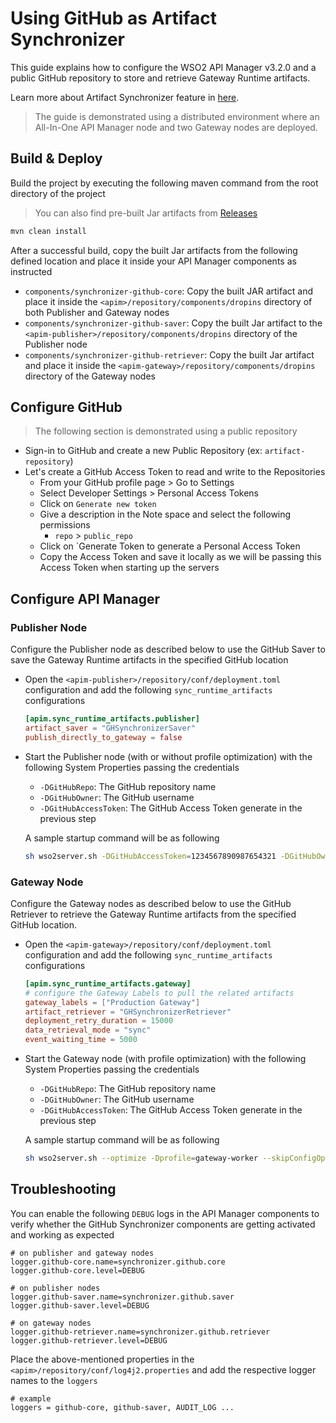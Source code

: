# Using GitHub as Artifact Synchronizer

This guide explains how to configure the WSO2 API Manager v3.2.0 and a public GitHub repository to store and retrieve Gateway Runtime artifacts.

Learn more about Artifact Synchronizer feature in [here](https://apim.docs.wso2.com/en/latest/install-and-setup/setup/distributed-deployment/synchronizing-artifacts-in-a-gateway-cluster/).

> The guide is demonstrated using a distributed environment where an All-In-One API Manager node and two Gateway nodes are deployed.

## Build & Deploy

Build the project by executing the following maven command from the root directory of the project

> You can also find pre-built Jar artifacts from [Releases](https://github.com/athiththan11/apim-artifact-synchronizer-github/releases)

```sh
mvn clean install
```

After a successful build, copy the built Jar artifacts from the following defined location and place it inside your API Manager components as instructed

- `components/synchronizer-github-core`: Copy the built JAR artifact and place it inside the `<apim>/repository/components/dropins` directory of both Publisher and Gateway nodes
- `components/synchronizer-github-saver`: Copy the built Jar artifact to the `<apim-publisher>/repository/components/dropins` directory of the Publisher node
- `components/synchronizer-github-retriever`: Copy the built Jar artifact and place it inside the `<apim-gateway>/repository/components/dropins` directory of the Gateway nodes

## Configure GitHub

> The following section is demonstrated using a public repository

- Sign-in to GitHub and create a new Public Repository (ex: `artifact-repository`)
- Let's create a GitHub Access Token to read and write to the Repositories
  - From your GitHub profile page > Go to Settings
  - Select Developer Settings > Personal Access Tokens
  - Click on `Generate new token`
  - Give a description in the Note space and select the following permissions
    - `repo` > `public_repo`
  - Click on `Generate Token to generate a Personal Access Token
  - Copy the Access Token and save it locally as we will be passing this Access Token when starting up the servers

## Configure API Manager

### Publisher Node

Configure the Publisher node as described below to use the GitHub Saver to save the Gateway Runtime artifacts in the specified GitHub location

- Open the `<apim-publisher>/repository/conf/deployment.toml` configuration and add the following `sync_runtime_artifacts` configurations

    ```toml
    [apim.sync_runtime_artifacts.publisher]
    artifact_saver = "GHSynchronizerSaver"
    publish_directly_to_gateway = false
    ```

- Start the Publisher node (with or without profile optimization) with the following System Properties passing the credentials
  - `-DGitHubRepo`: The GitHub repository name
  - `-DGitHubOwner`: The GitHub username
  - `-DGitHubAccessToken`: The GitHub Access Token generate in the previous step

  A sample startup command will be as following

  ```sh
  sh wso2server.sh -DGitHubAccessToken=1234567890987654321 -DGitHubOwner=athiththan11 -DGitHubRepo=artifact-repository
  ```

### Gateway Node

Configure the Gateway nodes as described below to use the GitHub Retriever to retrieve the Gateway Runtime artifacts from the specified GitHub location.

- Open the `<apim-gateway>/repository/conf/deployment.toml` configuration and add the following `sync_runtime_artifacts` configurations

    ```toml
    [apim.sync_runtime_artifacts.gateway]
    # configure the Gateway Labels to pull the related artifacts
    gateway_labels = ["Production Gateway"]
    artifact_retriever = "GHSynchronizerRetriever"
    deployment_retry_duration = 15000
    data_retrieval_mode = "sync"
    event_waiting_time = 5000
    ```

- Start the Gateway node (with profile optimization) with the following System Properties passing the credentials
  - `-DGitHubRepo`: The GitHub repository name
  - `-DGitHubOwner`: The GitHub username
  - `-DGitHubAccessToken`: The GitHub Access Token generate in the previous step
  
  A sample startup command will be as following

  ```sh
  sh wso2server.sh --optimize -Dprofile=gateway-worker --skipConfigOptimization -DGitHubAccessToken=1234567890987654321 -DGitHubOwner=athiththan11 -DGitHubRepo=artifact-repository
  ```

## Troubleshooting

You can enable the following `DEBUG` logs in the API Manager components to verify whether the GitHub Synchronizer components are getting activated and working as expected

```properties
# on publisher and gateway nodes
logger.github-core.name=synchronizer.github.core
logger.github-core.level=DEBUG

# on publisher nodes
logger.github-saver.name=synchronizer.github.saver
logger.github-saver.level=DEBUG

# on gateway nodes
logger.github-retriever.name=synchronizer.github.retriever
logger.github-retriever.level=DEBUG
```

Place the above-mentioned properties in the `<apim>/repository/conf/log4j2.properties` and add the respective logger names to the `loggers`

```properties
# example
loggers = github-core, github-saver, AUDIT_LOG ...
```
